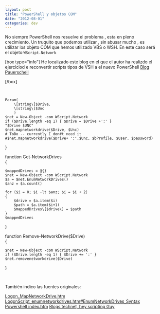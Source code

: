 ```yaml
---
layout: post
title: "PowerShell y objetos COM"
date: "2012-08-01"
categories: dev
---
```


No siempre PowerShell nos resuelve el problema , esta en pleno crecimiento. Un truquito que podemos utilizar , sin abusar mucho , es utilizar los objeto COM que hemos utilizado VBS o WSH. En este caso será el objeto `WScript.Network`

\[box type="info"\] He localizado este blog en el que el autor ha realizdo el ejerciciod e reconvertir scripts tipos de VSH a el nuevo PowerShell [Blog Pauerschell](https://pauerschell.blogspot.com.es/2010/03/powershell-and-network-drives.html)

\[/box\]

 

            
    Param(            
        \[string\]$Drive,            
        \[string\]$Unc            
        )            
    $net = New-Object -com WScript.Network            
    if ($Drive.length -eq 1) { $Drive = $Drive +':' }            
    "$Drive $UNC"            
    $net.mapnetworkdrive($Drive, $Unc)            
    # ToDo -- currently I don#t need it            
    #$net.mapnetworkdrive($Drive+ ':',$Unc, $bProfile, $User, $password)            
}            

function Get-NetworkDrives            
{            

    $mappedDrives = @{}            
    $net = New-Object -com WScript.Network             
    $a = $net.EnumNetworkDrives()            
    $anz = $a.count()            

    for ($i = 0; $i -lt $anz; $i = $i + 2)            
    {            
        $drive = $a.item($i)            
        $path = $a.item($i+1)            
        $mappedDrives\[$drive\] = $path            
    }            
    $mappedDrives            
}            

function Remove-NetworkDrive($Drive)            
{            

    $net = New-Object -com WScript.Network            
    if ($Drive.length -eq 1) { $Drive += ':' }            
    $net.removenetworkdrive($Drive)            
}

 

También indico las fuentes originales:

[Logon\_MapNetworkDrive.htm](https://www.computerperformance.co.uk/Logon/Logon_MapNetworkDrive.htm) [LogonScript\_enumnetworkdrives.htm#EnumNetworkDrives\_Syntax](https://www.computerperformance.co.uk/powershell/index.htm) [Powershell index.htm](https://www.computerperformance.co.uk/powershell/index.htm) [Blogs technet, hey scripting Guy](https://blogs.technet.com/heyscriptingguy/)

